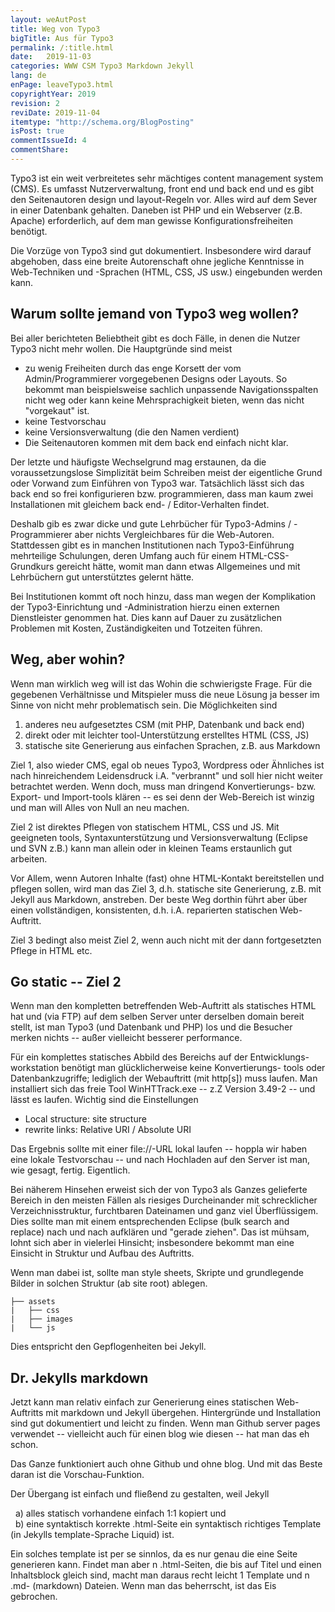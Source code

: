 ```yaml
---
layout: weAutPost
title: Weg von Typo3
bigTitle: Aus für Typo3
permalink: /:title.html
date:   2019-11-03
categories: WWW CSM Typo3 Markdown Jekyll
lang: de
enPage: leaveTypo3.html
copyrightYear: 2019
revision: 2
reviDate: 2019-11-04
itemtype: "http://schema.org/BlogPosting"
isPost: true
commentIssueId: 4
commentShare:
---
```


Typo3 ist ein weit verbreitetes sehr mächtiges content management system 
(CMS). Es umfasst Nutzerverwaltung, front end und back end und es gibt den 
Seitenautoren design und layout-Regeln vor. Alles wird auf dem Sever
in einer Datenbank gehalten. Daneben ist PHP und ein Webserver (z.B. Apache) erforderlich, auf dem man gewisse Konfigurationsfreiheiten benötigt.

Die Vorzüge von Typo3 sind gut dokumentiert. Insbesondere wird darauf 
abgehoben, dass eine breite Autorenschaft ohne jegliche Kenntnisse in 
Web-Techniken und -Sprachen (HTML, CSS, JS usw.) eingebunden werden kann.

## Warum sollte jemand von Typo3 weg wollen?

Bei aller berichteten Beliebtheit gibt es doch Fälle, in denen die Nutzer
Typo3 nicht mehr wollen. Die Hauptgründe sind meist
 - zu wenig Freiheiten durch das enge Korsett der vom Admin/Programmierer
   vorgegebenen Designs oder Layouts. So bekommt man beispielsweise 
   sachlich unpassende Navigationsspalten nicht weg oder kann keine
   Mehrsprachigkeit bieten, wenn das nicht "vorgekaut" ist.
 - keine Testvorschau
 - keine Versionsverwaltung (die den Namen verdient)
 - Die Seitenautoren kommen mit dem back end einfach nicht klar.
 
Der letzte und häufigste Wechselgrund mag erstaunen, da die
voraussetzungslose Simplizität beim Schreiben meist der eigentliche Grund
oder Vorwand zum Einführen von Typo3 war. Tatsächlich lässt sich das back end
so frei konfigurieren bzw. programmieren, dass man kaum zwei Installationen 
mit gleichem back end- / Editor-Verhalten findet.

Deshalb gib es zwar dicke und gute Lehrbücher für Typo3-Admins / 
-Programmierer aber nichts Vergleichbares für die Web-Autoren. Stattdessen 
gibt es in manchen Institutionen nach Typo3-Einführung mehrteilige 
Schulungen, deren Umfang auch für einem HTML-CSS-Grundkurs gereicht hätte,
womit man dann etwas Allgemeines und mit Lehrbüchern gut unterstütztes 
gelernt hätte. 

Bei Institutionen kommt oft noch hinzu, dass man wegen der Komplikation der
Typo3-Einrichtung und -Administration hierzu einen externen Dienstleister
genommen hat. Dies kann auf Dauer zu zusätzlichen Problemen mit Kosten,
Zuständigkeiten und Totzeiten führen.

## Weg, aber wohin?

Wenn man wirklich weg will ist das Wohin die schwierigste Frage. Für die 
gegebenen Verhältnisse und Mitspieler muss die neue Lösung ja besser im Sinne
von nicht mehr problematisch sein. Die Möglichkeiten sind
 1. anderes neu aufgesetztes CSM (mit PHP, Datenbank und back end)
 2. direkt oder mit leichter tool-Unterstützung erstelltes HTML (CSS, JS)
 3. statische site Generierung aus einfachen Sprachen, z.B. aus Markdown
 
Ziel 1, also wieder CMS,  egal ob neues Typo3, Wordpress oder Ähnliches ist
nach hinreichendem Leidensdruck i.A. "verbrannt" und soll hier nicht weiter 
betrachtet werden. Wenn doch, muss man dringend Konvertierungs- bzw. Export-
und Import-tools klären -- es sei denn der Web-Bereich ist winzig und man 
will Alles von Null an neu machen.

Ziel 2 ist direktes Pflegen von statischem HTML, CSS und JS. Mit geeigneten
tools, Syntaxunterstützung und Versionsverwaltung (Eclipse und SVN z.B.) 
kann man allein oder in kleinen Teams erstaunlich gut arbeiten.

Vor Allem, wenn Autoren Inhalte (fast) ohne HTML-Kontakt bereitstellen und
pflegen sollen, wird man das Ziel 3, d.h. statische site Generierung, z.B.
mit Jekyll aus Markdown, anstreben. Der beste Weg dorthin führt aber über 
einen vollständigen, konsistenten, d.h. i.A. reparierten statischen 
Web-Auftritt. 

Ziel 3 bedingt also meist Ziel 2, wenn auch nicht mit der dann fortgesetzten
Pflege in HTML etc.  
  
## Go static -- Ziel 2

Wenn man den kompletten betreffenden Web-Auftritt als statisches HTML hat 
und (via FTP) auf dem selben Server unter derselben domain bereit stellt,
ist man Typo3 (und Datenbank und PHP) los und die Besucher merken nichts --
außer vielleicht besserer performance.

Für ein komplettes statisches Abbild des Bereichs auf der 
Entwicklungs-workstation benötigt man glücklicherweise keine Konvertierungs-
tools oder Datenbankzugriffe; lediglich der Webauftritt (mit http[s]) muss
laufen. Man installiert sich das freie Tool WinHTTrack.exe -- z.Z Version
3.49-2 -- und lässt es laufen. Wichtig sind die Einstellungen 
 - Local structure: site structure
 - rewrite links: Relative URI / Absolute URI
 
Das Ergebnis sollte mit einer file://-URL lokal laufen -- hoppla wir haben
eine lokale Testvorschau -- und nach Hochladen
auf den Server ist man, wie gesagt, fertig. Eigentlich.

Bei näherem Hinsehen erweist sich der von Typo3 als Ganzes gelieferte 
Bereich in den meisten Fällen als riesiges Durcheinander mit schrecklicher 
Verzeichnisstruktur, furchtbaren Dateinamen und ganz viel Überflüssigem. Dies 
sollte man mit einem entsprechenden Eclipse (bulk search and replace) nach
und nach aufklären und "gerade ziehen". Das ist mühsam, lohnt sich aber in
vielerlei Hinsicht; insbesondere bekommt man eine Einsicht in Struktur und 
Aufbau des Auftritts. 

Wenn man dabei ist, sollte man style sheets, Skripte und grundlegende Bilder
in solchen Struktur (ab site root) ablegen.
```
├── assets
|   ├── css
|   ├── images
|   └── js
```
Dies entspricht den Gepflogenheiten bei Jekyll.

## Dr. Jekylls markdown

Jetzt kann man relativ einfach zur Generierung eines statischen Web-Auftritts
mit markdown und Jekyll übergehen. Hintergründe und Installation sind gut 
dokumentiert und leicht zu finden. Wenn man Github server pages verwendet --
vielleicht auch für einen blog wie diesen -- hat man das eh schon. 

Das Ganze funktioniert auch ohne Github und ohne blog. Und mit das Beste 
daran ist die Vorschau-Funktion.

Der Übergang ist einfach und fließend zu gestalten, weil Jekyll

 &nbsp; a) alles statisch vorhandene einfach 1:1 kopiert und <br />
 &nbsp; b) eine syntaktisch korrekte .html-Seite ein syntaktisch richtiges
    Template (in Jekylls template-Sprache Liquid) ist.
    
Ein solches template ist per se sinnlos, da es nur genau die eine Seite
generieren kann. Findet man aber n .html-Seiten, die bis auf Titel und einen 
Inhaltsblock gleich sind, macht man daraus recht leicht 1 Template und n 
.md- (markdown) Dateien. Wenn man das beherrscht, ist das Eis gebrochen.
